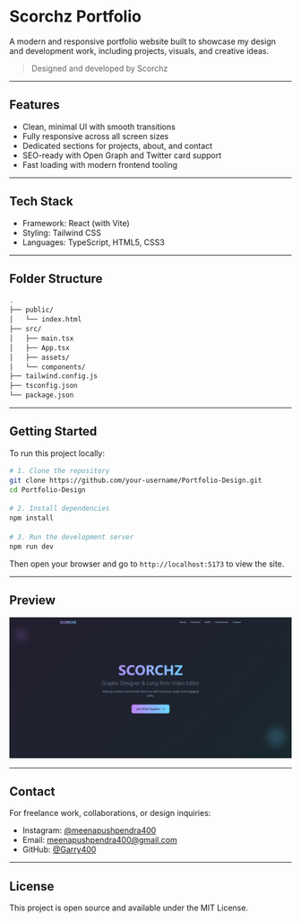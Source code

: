 
# Scorchz Portfolio

A modern and responsive portfolio website built to showcase my design and development work, including projects, visuals, and creative ideas.

> Designed and developed by Scorchz

---

## Features

- Clean, minimal UI with smooth transitions  
- Fully responsive across all screen sizes  
- Dedicated sections for projects, about, and contact  
- SEO-ready with Open Graph and Twitter card support  
- Fast loading with modern frontend tooling  

---

## Tech Stack

- Framework: React (with Vite)  
- Styling: Tailwind CSS  
- Languages: TypeScript, HTML5, CSS3  

---

## Folder Structure

```bash
.
├── public/
│   └── index.html
├── src/
│   ├── main.tsx
│   ├── App.tsx
│   ├── assets/
│   └── components/
├── tailwind.config.js
├── tsconfig.json
└── package.json
```

---

## Getting Started

To run this project locally:

```bash
# 1. Clone the repository
git clone https://github.com/your-username/Portfolio-Design.git
cd Portfolio-Design

# 2. Install dependencies
npm install

# 3. Run the development server
npm run dev
```

Then open your browser and go to `http://localhost:5173` to view the site.

---

## Preview

![Portfolio Screenshot](./src/assets/home.png)


---

## Contact

For freelance work, collaborations, or design inquiries:

- Instagram: [@meenapushpendra400](https://www.instagram.com/meenapushpendra400/)
- Email: meenapushpendra400@gmail.com  
- GitHub: [@Garry400](https://github.com/Garry400)

---

## License

This project is open source and available under the MIT License.
